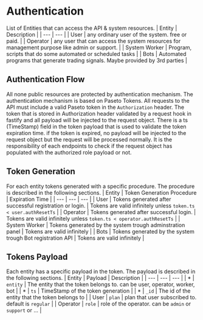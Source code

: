 # Authentication

List of Entities that can access the API & system resources.
| Entity | Description |
| --- | --- |
| User | any ordinary user of the system. free or paid. |
| Operator | any user that can access the system resources for management purpose like admin or support. |
| System Worker | Program, scripts that do some automated or scheduled tasks |
| Bots | Automated programs that generate trading signals. Maybe provided by 3rd parties |

## Authentication Flow
All none public resources are protected by authentication mechanism. The authentication mechanism is based on Paseto Tokens.
All requests to the API must include a valid Paseto token in the `Authorization` header.
The token that is stored in Authorization header validated by a request hook in fastify and all payload will be injected to the request object.
There is a ts (TimeStamp) field in the token payload that is used to validate the token expiration time. if the token is expired, no payload will be injected to the request object but the request will be processed normally.
It is the responsibility of each endpoints to check if the request object has populated with the authorized role payload or not.

## Token Generation
For each entity tokens generated with a specific procedure. The procedure is described in the following sections.
| Entity | Token Generation Procedure | Expiration Time |
| --- | --- | --- |
| User | Tokens generated after successful registration or login. | Tokens are valid infinitely unless `token.ts < user.authResetTs` |
| Operator | Tokens generated after successful login. | Tokens are valid infinitely unless `token.ts < operator.authResetTs` |
| System Worker | Tokens generated by the system trough adminstration panel | Tokens are valid infinitely |
| Bots | Tokens generated by the system trough Bot registration API | Tokens are valid infinitely |

## Tokens Payload
Each entity has a specific payload in the token. The payload is described in the following sections.
| Entity | Payload | Description |
| --- | --- | --- |
| * | `entity` | The entity that the token belongs to. can be user, operator, worker, bot |
| * | `ts` | TimeStamp of the token generation |
| * | `_id` | The id of the entity that the token belongs to |
| User | `plan` | plan that user subscribed to. default is `regular` |
| Operator | `role` | role of the operator. can be `admin` or `support` or ... |

